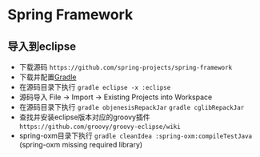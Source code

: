 # Spring Framework

## 导入到eclipse

* 下载源码 `https://github.com/spring-projects/spring-framework`
* 下载并配置[Gradle](https://github.com/unknown-peter/WebMonster/blob/master/Gradle/Gradle.md)
* 在源码目录下执行 `gradle eclipse -x :eclipse`
* 源码导入 File -&gt; Import -&gt; Existing Projects into Workspace
* 在源码目录下执行 `gradle objenesisRepackJar` `gradle cglibRepackJar`
* 查找并安装eclipse版本对应的groovy插件 `https://github.com/groovy/groovy-eclipse/wiki`
* spring-oxm目录下执行 `gradle cleanIdea :spring-oxm:compileTestJava` \(spring-oxm missing required library\)

